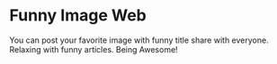 # Funny Image Web
You can post your favorite image with funny title share with everyone. Relaxing with funny articles. Being Awesome!